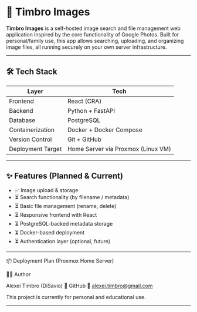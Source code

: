 # 📸 Timbro Images

**Timbro Images** is a self-hosted image search and file management web application inspired by the core functionality of Google Photos. Built for personal/family use, this app allows searching, uploading, and organizing image files, all running securely on your own server infrastructure.

---

## 🛠️ Tech Stack

| Layer         | Tech                             |
|--------------|-----------------------------------|
| Frontend     | React (CRA)               |
| Backend      | Python + FastAPI                  |
| Database     | PostgreSQL                        |
| Containerization | Docker + Docker Compose     |
| Version Control | Git + GitHub                   |
| Deployment Target | Home Server via Proxmox (Linux VM) |

---

## ✨ Features (Planned & Current)

- ✅ Image upload & storage
- ⏳ Search functionality (by filename / metadata)
- ⏳ Basic file management (rename, delete)
- ⏳ Responsive frontend with React
- ⏳ PostgreSQL-backed metadata storage
- ⏳ Docker-based deployment
- ⏳ Authentication layer (optional, future)

---

📦 Deployment Plan (Proxmox Home Server)

🧑‍💻 Author

Alexei Timbro (DiSavio)
🔗 GitHub
📧 alexei.timbro@gmail.com

This project is currently for personal and educational use. 

---
